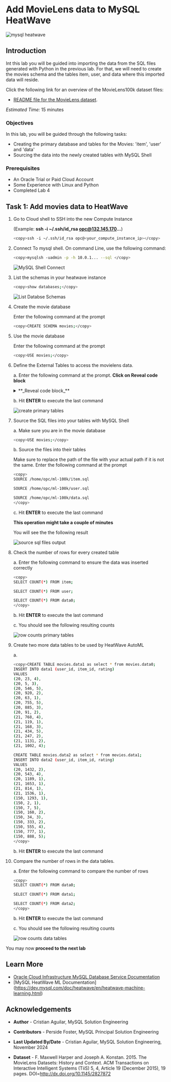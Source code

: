 # Add MovieLens data to MySQL HeatWave

![mysql heatwave](./images/mysql-heatwave-logo.jpg "mysql heatwave")

## Introduction

Int this lab you will be guided into importing the data from the SQL files generated with Python in the previous lab. For that, we will need to create the movies schema and the tables item, user, and data where this imported data will reside.

Click the following link for an overview of the MovieLens100k dataset files:

- [README file for the MovieLens dataset](https://files.grouplens.org/datasets/movielens/ml-100k-README.txt).

_Estimated Time:_ 15 minutes

### Objectives

In this lab, you will be guided through the following tasks:

- Creating the primary database and tables for the Movies: 'item', 'user' and 'data'
- Sourcing the data into the newly created tables with MySQL Shell

### Prerequisites

- An Oracle Trial or Paid Cloud Account
- Some Experience with Linux and Python
- Completed Lab 4

## Task 1: Add movies data to HeatWave

1. Go to Cloud shell to SSH into the new Compute Instance

     (Example: **ssh -i ~/.ssh/id_rsa opc@132.145.170...**)

    ```bash
    <copy>ssh -i ~/.ssh/id_rsa opc@<your_compute_instance_ip></copy>
    ```

2. Connect To  mysql shell. On command Line, use the following command:

    ```bash
    <copy>mysqlsh -uadmin -p -h 10.0.1... --sql </copy>
    ```

    ![MySQL Shell Connect](./images/mysql-shell-login.png " mysql shell login")

3. List the schemas in your heatwave instance

    ```bash
    <copy>show databases;</copy>
    ```

    ![List Databse Schemas](./images/list-schemas-first.png "list schemas first")

4. Create the movie database

    Enter the following command at the prompt

    ```bash
    <copy>CREATE SCHEMA movies;</copy>
    ```

5. Use the movie database

    Enter the following command at the prompt

    ```bash
    <copy>USE movies;</copy>
    ```

6. Define the External Tables to access the movielens data.

    a. Enter the following command at the prompt. **Click on Reveal code block**

    <details>
        <summary>**_Reveal code block_**</summary>
        ```bash
        <copy>
            CREATE TABLE `item` (
            `my_row_id` bigint unsigned NOT NULL AUTO_INCREMENT /*!80023 INVISIBLE */,
            `item_id` int DEFAULT NULL,
            `title` varchar(100) DEFAULT NULL,
            `release_year` varchar(10) DEFAULT NULL,
            `release_date` varchar(20) DEFAULT NULL,
            `URL` varchar(250) DEFAULT NULL,
            `genre_Unknown` int DEFAULT NULL,
            `genre_Action` int DEFAULT NULL,
            `genre_Adventure` int DEFAULT NULL,
            `genre_Animation` int DEFAULT NULL,
            `genre_Children` int DEFAULT NULL,
            `genre_Comedy` int DEFAULT NULL,
            `genre_Crime` int DEFAULT NULL,
            `genre_Documentary` int DEFAULT NULL,
            `genre_Drama` int DEFAULT NULL,
            `genre_Fantasy` int DEFAULT NULL,
            `genre_Filmnoir` int DEFAULT NULL,
            `genre_Horror` int DEFAULT NULL,
            `genre_Musical` int DEFAULT NULL,
            `genre_Mystery` int DEFAULT NULL,
            `genre_Romance` int DEFAULT NULL,
            `genre_Scifi` int DEFAULT NULL,
            `genre_Thriller` int DEFAULT NULL,
            `genre_War` int DEFAULT NULL,
            `genre_Western` int DEFAULT NULL,
            PRIMARY KEY (`my_row_id`)
            );

            CREATE TABLE `user` ( `my_row_id` bigint unsigned NOT NULL AUTO_INCREMENT /*!80023 INVISIBLE */,
            `user_id` int DEFAULT NULL,
            `user_age` int DEFAULT NULL,
            `user_gender` varchar(20) DEFAULT NULL,
            `user_occupation` varchar(30) DEFAULT NULL,
            `user_zipcode` varchar(30) DEFAULT NULL,
            PRIMARY KEY (`my_row_id`)
            );

            CREATE TABLE `data0` (
            `user_id` varchar(5) DEFAULT NULL,
            `item_id` varchar(7) DEFAULT NULL,
            `rating` int DEFAULT NULL
            );  

        </copy>
        ```
    </details>

    b. Hit **ENTER** to execute the last command

    ![create primary tables ](./images/primary-tables-create.png "primary-tables-create ")
7. Source the SQL files into your tables with MySQL Shell

    a. Make sure you are in the movie database

    ```bash
    <copy>USE movies;</copy>
    ```

    b. Source the files into their tables

    Make sure to replace the path of the file with your actual path if it is not the same.
    Enter the following command at the prompt

    ```bash
    <copy>
    SOURCE /home/opc/ml-100k/item.sql

    SOURCE /home/opc/ml-100k/user.sql

    SOURCE /home/opc/ml-100k/data.sql
    </copy>
    ```
    c. Hit **ENTER** to execute the last command

    **This operation might take a couple of minutes**

    You will see the the following result

    ![source sql files output](./images/source-sql-data-output.png "source-sql-files-output ")

8. Check the number of rows for every created table

    a. Enter the following command to ensure the data was inserted correctly

    ```bash
    <copy>
    SELECT COUNT(*) FROM item;

    SELECT COUNT(*) FROM user;

    SELECT COUNT(*) FROM data0;
    </copy>
    ```

    b. Hit **ENTER** to execute the last command

    c. You should see the following resulting counts

    ![row counts primary tables](./images/row-counts-primary-tables.png "row-counts-primary-tables ")

9. Create two more data tables to be used by HeatWave AutoML

    a.

    ```bash
    <copy>CREATE TABLE movies.data1 as select * from movies.data0;
    INSERT INTO data1 (user_id, item_id, rating)
    VALUES
    (20, 23, 4),
    (20, 5, 3),
    (20, 546, 5),
    (20, 920, 2),
    (20, 63, 1),
    (20, 755, 5),
    (20, 885, 3),
    (20, 91, 2),
    (21, 768, 4),
    (21, 119, 1),
    (21, 168, 3),
    (21, 434, 5),
    (21, 247, 2),
    (21, 1131, 2),
    (21, 1002, 4);

    CREATE TABLE movies.data2 as select * from movies.data1;
    INSERT INTO data2 (user_id, item_id, rating)
    VALUES
    (20, 1432, 2),
    (20, 543, 4),
    (20, 1189, 1),
    (21, 1653, 1),
    (21, 814, 1),
    (21, 1536, 1),
    (150, 1293, 1),
    (150, 2, 1),
    (150, 7, 5),
    (150, 160, 2),
    (150, 34, 3),
    (150, 333, 2),
    (150, 555, 4),
    (150, 777, 1),
    (150, 888, 5);
    </copy>
    ```

    b. Hit **ENTER** to execute the last command

10. Compare the number of rows in the data tables.

    a. Enter the following command to compare the number of rows

    ```bash
    <copy>
    SELECT COUNT(*) FROM data0;

    SELECT COUNT(*) FROM data1;

    SELECT COUNT(*) FROM data2;
    </copy>
    ```

    b. Hit **ENTER** to execute the last command

    c. You should see the following resulting counts

    ![row counts data tables](./images/row-counts-data-tables.png "row-counts-data-tables ")

You may now **proceed to the next lab**

## Learn More

- [Oracle Cloud Infrastructure MySQL Database Service Documentation ](https://docs.cloud.oracle.com/en-us/iaas/MySQL-database)
- [MySQL HeatWave ML Documentation] (https://dev.mysql.com/doc/heatwave/en/heatwave-machine-learning.html)

## Acknowledgements

- **Author** - Cristian Aguilar, MySQL Solution Engineering
- **Contributors** - Perside Foster, MySQL Principal Solution Engineering
- **Last Updated By/Date** - Cristian Aguilar, MySQL Solution Engineering, November 2024

- **Dataset** - F. Maxwell Harper and Joseph A. Konstan. 2015. The MovieLens Datasets:
History and Context. ACM Transactions on Interactive Intelligent
Systems (TiiS) 5, 4, Article 19 (December 2015), 19 pages.
DOI=http://dx.doi.org/10.1145/2827872